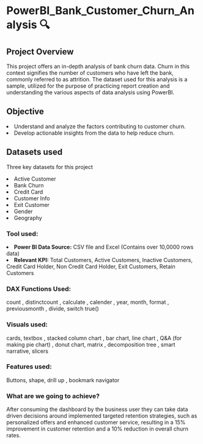 # PowerBI_Bank_Customer_Churn_Analysis  🔍

## Project Overview
This project offers an in-depth analysis of bank churn data. Churn in this context signifies the number of customers who have left the bank, commonly referred to as attrition. The dataset used for this analysis is a sample, utilized for the purpose of practicing report creation and understanding the various aspects of data analysis using PowerBI.

## Objective
<li> Understand and analyze the factors contributing to customer churn.</li>
<li> Develop actionable insights from the data to help reduce churn. </li>

## Datasets used
Three key datasets for this project

<li> Active Customer </li>
<li> Bank Churn </li>
<li> Credit Card </li>
<li> Customer Info </li>
<li> Exit Customer </li>
<li> Gender </li>
<li>Geography </li>

### Tool used:
<li> <b> Power BI Data Source:</b> CSV file and Excel (Contains over 10,0000 rows data) </li>
<li> <b> Relevant KPI:</b> Total Customers, Active Customers, Inactive Customers, Credit Card Holder, Non Credit Card Holder, Exit Customers, Retain Customers </li>

### DAX Functions Used:
count , distinctcount , calculate , calender , year, month, format , previousmonth , divide, switch true()

### Visuals used:
cards, textbox , stacked column chart , bar chart, line chart , Q&A (for making pie chart) , donut chart, matrix , decomposition tree , smart narrative, slicers

### Features used:
Buttons, shape, drill up , bookmark navigator

### What are we going to achieve?
After consuming the dashboard by the business user they can take data driven decisions around implemented targeted retention strategies, such as personalized offers and enhanced customer service, resulting in a 15% improvement in customer retention and a 10% reduction in overall churn rates.
